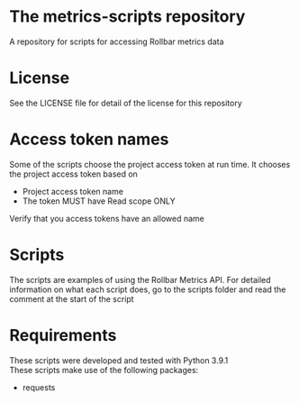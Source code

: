 # The metrics-scripts repository
A repository for scripts for accessing Rollbar metrics data

# License
See the LICENSE file for detail of the license for this repository

# Access token names
Some of the scripts choose the project access token at run time. It chooses the project access token based on 

* Project access token name
* The token MUST have Read scope ONLY

Verify that you access tokens have an allowed name

# Scripts
The scripts are examples of using the Rollbar Metrics API. For detailed information on what each script does, go to the scripts folder and read the comment at the start of the script


# Requirements
These scripts were developed and tested with Python 3.9.1  
These scripts make use of the following packages:  

* requests  









